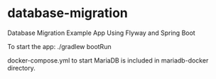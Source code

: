 # database-migration
Database Migration Example App Using Flyway and Spring Boot

To start the app:
./gradlew bootRun 

docker-compose.yml to start MariaDB is included in mariadb-docker directory.
